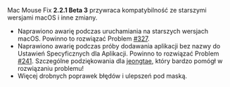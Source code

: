 Mac Mouse Fix __2.2.1 Beta 3__ przywraca kompatybilność ze starszymi wersjami macOS i inne zmiany.

- Naprawiono awarię podczas uruchamiania na starszych wersjach macOS. Powinno to rozwiązać Problem [#327](https://github.com/noah-nuebling/mac-mouse-fix/issues/327).
- Naprawiono awarię podczas próby dodawania aplikacji bez nazwy do Ustawień Specyficznych dla Aplikacji. Powinno to rozwiązać Problem [#241](https://github.com/noah-nuebling/mac-mouse-fix/issues/241). Szczególne podziękowania dla [jeongtae](https://github.com/jeongtae), który bardzo pomógł w rozwiązaniu problemu!
- Więcej drobnych poprawek błędów i ulepszeń pod maską.
